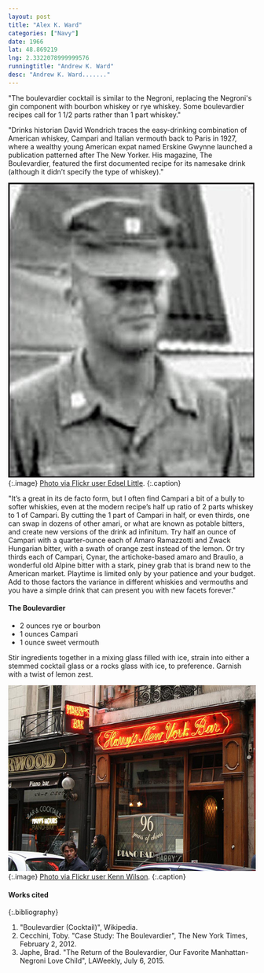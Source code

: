 ```yaml
---
layout: post
title: "Alex K. Ward"
categories: ["Navy"]
date: 1966
lat: 48.869219
lng: 2.3322078999999576
runningtitle: "Andrew K. Ward"
desc: "Andrew K. Ward......."
---
```

"The boulevardier cocktail is similar to the Negroni, replacing the Negroni's gin component with bourbon whiskey or rye whiskey. Some boulevardier recipes call for 1 1/2 parts rather than 1 part whiskey."

"Drinks historian David Wondrich traces the easy-drinking combination of American whiskey, Campari and Italian vermouth back to Paris in 1927, where a wealthy young American expat named Erskine Gwynne launched a publication patterned after The New Yorker. His magazine, The Boulevardier, featured the first documented recipe for its namesake drink (although it didn’t specify the type of whiskey)."

![The Boulevardier Cocktail](images/alexkward.jpg)
   {:.image}
[Photo via Flickr user Edsel Little](https://www.flickr.com/photos/edsel_/16164913902).
   {:.caption}

"It’s a great in its de facto form, but I often find Campari a bit of a bully to softer whiskies, even at the modern recipe’s half up ratio of 2 parts whiskey to 1 of Campari. By cutting the 1 part of Campari in half, or even thirds, one can swap in dozens of other amari, or what are known as potable bitters, and create new versions of the drink ad infinitum. Try half an ounce of Campari with a quarter-ounce each of Amaro Ramazzotti and Zwack Hungarian bitter, with a swath of orange zest instead of the lemon. Or try thirds each of Campari, Cynar, the artichoke-based amaro and Braulio, a wonderful old Alpine bitter with a stark, piney grab that is brand new to the American market. Playtime is limited only by your patience and your budget. Add to those factors the variance in different whiskies and vermouths and you have a simple drink that can present you with new facets forever."

#### The Boulevardier
* 2 ounces rye or bourbon
* 1 ounces Campari
* 1 ounce sweet vermouth

Stir ingredients together in a mixing glass filled with ice, strain into either a stemmed cocktail glass or a rocks glass with ice, to preference. Garnish with a twist of lemon zest.

![Harry's New York Bar, Paris](images/boulevardier2.jpg)
   {:.image}
[Photo via Flickr user Kenn Wilson](https://www.flickr.com/photos/kchrist/2893087153).
   {:.caption}

#### Works cited

{:.bibliography}
1. "Boulevardier (Cocktail)", Wikipedia.
2. Cecchini, Toby. "Case Study: The Boulevardier", The New York Times, February 2, 2012.
3. Japhe, Brad. "The Return of the Boulevardier, Our Favorite Manhattan-Negroni Love Child", LAWeekly, July 6, 2015.
